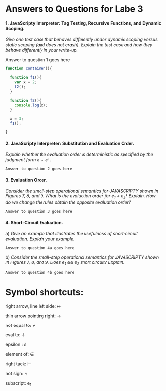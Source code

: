 # Answers to Questions for Labe 3

#### 1. JavaScripty Interpreter: Tag Testing, Recursive Functions, and Dynamic Scoping.

  <em> Give one test case that behaves differently under dynamic scoping versus static scoping (and does not crash). Explain the test case and how they behave differently in your write-up. </em>

  Answer to question 1 goes here
  ```javascript
  function container(){

    function f1(){
      var x = 2;
      f2();
    }

    function f2(){
      console.log(x);
    }

    x = 3;
    f1();

  }
  ```

#### 2. JavaScripty Interpreter: Substitution and Evaluation Order.

  <em> Explain whether the evaluation order is deterministic as specified by the
judgment form <code>e &#8594; e'</code>. </em>

    Answer to question 2 goes here

#### 3. Evaluation Order.

  <em> Consider the small-step operational semantics for JAVASCRIPTY shown in Figures 7, 8, and 9. What is the evaluation order for e<sub>1</sub> + e<sub>2</sub>? Explain. How do we change the rules obtain the opposite evaluation order?</em>

    Answer to question 3 goes here

#### 4. Short-Circuit Evaluation.

  a) <em>Give an example that illustrates the usefulness of short-circuit evaluation. Explain your example.</em>

    Answer to question 4a goes here

  b) <em>Consider the small-step operational semantics for JAVASCRIPTY shown in Figures 7, 8, and 9. Does e<sub>1</sub> && e<sub>2</sub> short circuit? Explain.</em>

    Answer to question 4b goes here



# Symbol shortcuts:

right arrow, line left side: &#8614;

thin arrow pointing right: &rarr;

not equal to: &ne;

eval to: &dArr;

epsilon : &epsilon;

element of: &isin;

right tack: &#8866;

not sign: &not;

subscript: e<sub>1</sub>
